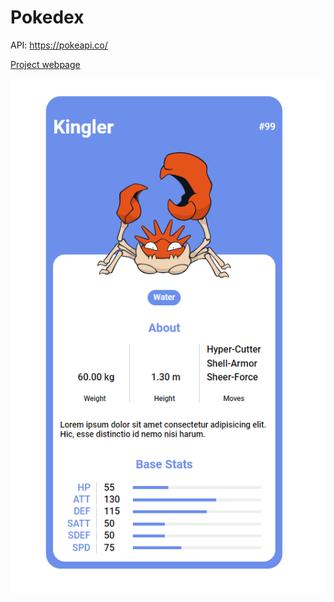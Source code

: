 # Pokedex

API: https://pokeapi.co/

[Project webpage](https://kelwynoliveira.github.io/pokedex/)

[![](./assets/img/thumb.png)](https://kelwynoliveira.github.io/pokedex/)
